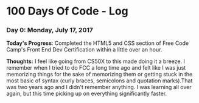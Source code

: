 # 100 Days Of Code - Log

### Day 0: Monday, July 17, 2017

**Today's Progress**: Completed the HTML5 and CSS section of Free Code Camp's Front End Dev Certification within a little over an hour.

**Thoughts:** I feel like going from CS50X to this made doing it a breeze. I remember when I tried to do FCC a long time ago and felt like I was just memorizing things for the sake of memorizing them or getting stuck in the most basic of syntax (curly braces, semicolons and quotation marks).That was two years ago and I didn't remember anything. I was learning all over again, but this time picking up on everything significantly faster.

